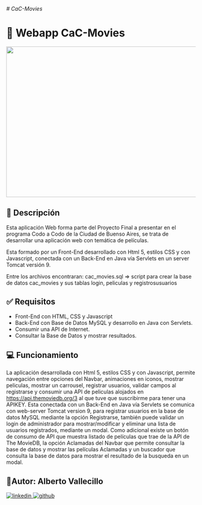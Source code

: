 <em> # CaC-Movies </em>

# 🎥 Webapp CaC-Movies

<img src="../src/main/webapp/assets/img/portada-cac.movies.png" align="center" height="400" width="850" />  


## 📝 Descripción

Esta aplicación Web forma parte del Proyecto Final a presentar en el programa Codo a Codo de la Ciudad de Buenso Aires, se trata de desarrollar una aplicación web con temática de películas.

Esta formado por un Front-End desarrollado con Html 5, estilos CSS y con Javascript, conectada con un Back-End en Java vía Servlets en un server Tomcat versión 9.

Entre los archivos encontraran: cac_movies.sql => script para crear la base de datos cac_movies y sus tablas login, peliculas y registrosusuarios

## ✅ Requisitos

- Front-End con HTML, CSS y Javascript
- Back-End con Base de Datos MySQL y desarrollo en Java con Servlets.
- Consumir una API de Internet.
- Consultar la Base de Datos y mostrar resultados.

## 💻 Funcionamiento
La aplicación desarrollada con Html 5, estilos CSS y con Javascript, permite navegación entre opciones del Navbar, animaciones en iconos, mostrar peliculas, mostrar un carrousel, registrar usuarios, validar campos al registrarse y consumir una API de peliculas alojados en https://api.themoviedb.org/3 al que tuve que suscribirme para tener una APIKEY. Esta conectada con un Back-End en Java vía Servlets se comunica con web-server Tomcat version 9, para registrar usuarios en la base de datos MySQL mediante la opción Registrarse, también puede validar un login de administrador para mostrar/modificar y eliminar una lista de usuarios registrados, mediante un modal. Como adicional existe un botón de consumo de API que muestra listado de películas que trae de la API de The MovieDB, la opción Aclamadas del Navbar que permite consultar la base de datos y mostrar las películas Aclamadas y un buscador que consulta la base de datos para mostrar el resultado de la busqueda en un modal.

## 👷Autor: Alberto Vallecillo
<a href="https://linkedin.com/in/alberto-vallecillo" target="_blank">
<img src="./assets/img/linkedin.svg" alt=linkedin style="margin-bottom: 5px;" />
</a>
<a href="https://github.com/Alb3rtoGitHub" target="_blank">
<img src="./assets/img/github.svg" alt=github style="margin-bottom: 5px;" />
</a>
